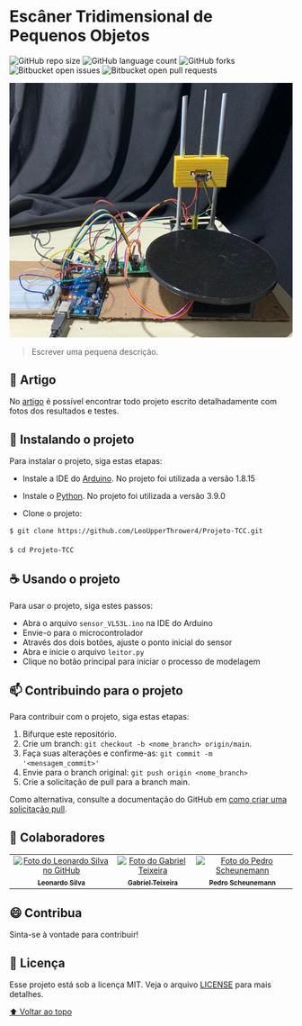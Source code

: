 # Escâner Tridimensional de Pequenos Objetos

<!---Esses são exemplos. Veja https://shields.io para outras pessoas ou para personalizar este conjunto de escudos. Você pode querer incluir dependências, status do projeto e informações de licença aqui--->

![GitHub repo size](https://img.shields.io/github/repo-size/LeoUpperThrower4/Projeto-TCC?style=for-the-badge)
![GitHub language count](https://img.shields.io/github/languages/count/LeoUpperThrower4/Projeto-TCC?style=for-the-badge)
![GitHub forks](https://img.shields.io/github/forks/LeoUpperThrower4/Projeto-TCC?style=for-the-badge)
![Bitbucket open issues](https://img.shields.io/bitbucket/issues/LeoUpperThrower4/Projeto-TCC?style=for-the-badge)
![Bitbucket open pull requests](https://img.shields.io/bitbucket/pr-raw/LeoUpperThrower4/Projeto-TCC?style=for-the-badge)

<img src="protótipo.jpeg" alt="Protótipo do projeto construído">

> Escrever uma pequena descrição.

## 🔖 Artigo

No [artigo](Artigo.pdf) é possível encontrar todo projeto escrito detalhadamente com fotos dos resultados e testes.

## 🚀 Instalando o projeto

Para instalar o projeto, siga estas etapas:

- Instale a IDE do [Arduino](https://www.arduino.cc/en/software#:~:text=GETTING%20STARTED-,Downloads,-Arduino%20IDE%201.8.15). No projeto foi utilizada a versão 1.8.15

- Instale o [Python](https://www.python.org/downloads/). No projeto foi utilizada a versão 3.9.0

- Clone o projeto:

```bash
$ git clone https://github.com/LeoUpperThrower4/Projeto-TCC.git

$ cd Projeto-TCC
```

## ☕ Usando o projeto

Para usar o projeto, siga estes passos:

- Abra o arquivo ```sensor_VL53L.ino``` na IDE do Arduino
- Envie-o para o microcontrolador
- Através dos dois botões, ajuste o ponto inicial do sensor
- Abra e inicie o arquivo ```leitor.py```
- Clique no botão principal para iniciar o processo de modelagem

## 📫 Contribuindo para o projeto

<!---Se o seu README for longo ou se você tiver algum processo ou etapas específicas que deseja que os contribuidores sigam, considere a criação de um arquivo CONTRIBUTING.md separado--->

Para contribuir com o projeto, siga estas etapas:

1. Bifurque este repositório.
2. Crie um branch: `git checkout -b <nome_branch> origin/main`.
3. Faça suas alterações e confirme-as: `git commit -m '<mensagem_commit>'`
4. Envie para o branch original: `git push origin <nome_branch>`
5. Crie a solicitação de pull para a branch main.

Como alternativa, consulte a documentação do GitHub em [como criar uma solicitação pull](https://help.github.com/en/github/collaborating-with-issues-and-pull-requests/creating-a-pull-request).

## 🤝 Colaboradores

<table>
  <tr>
    <td align="center">
      <a href="https://github.com/LeoUpperThrower4">
        <img src="https://avatars.githubusercontent.com/u/29781030?v=4" width="100px;" alt="Foto do Leonardo Silva no GitHub"/><br>
        <sub>
          <b>Leonardo Silva</b>
        </sub>
      </a>
    </td>
    <td align="center">
      <a href="#">
        <img src="assets/imgs/gabriel_teixeira.png" width="100px;" alt="Foto do Gabriel Teixeira"/><br>
        <sub>
          <b>Gabriel Teixeira</b>
        </sub>
      </a>
    </td>
    <td align="center">
      <a href="https://github.com/PedroScheunemann">
        <img src="https://avatars.githubusercontent.com/u/88161489?v=4" width="100px;" alt="Foto do Pedro Scheunemann"/><br>
        <sub>
          <b>Pedro Scheunemann</b>
        </sub>
      </a>
    </td>
  </tr>
</table>

## 😄 Contribua<br>

Sinta-se à vontade para contribuir!

## 📝 Licença

Esse projeto está sob a licença MIT. Veja o arquivo [LICENSE](LICENSE.md) para mais detalhes.

[⬆ Voltar ao topo](#nome-do-projeto)<br>
